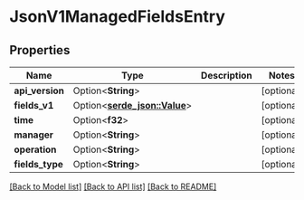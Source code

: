 # JsonV1ManagedFieldsEntry

## Properties

Name | Type | Description | Notes
------------ | ------------- | ------------- | -------------
**api_version** | Option<**String**> |  | [optional]
**fields_v1** | Option<[**serde_json::Value**](.md)> |  | [optional]
**time** | Option<**f32**> |  | [optional]
**manager** | Option<**String**> |  | [optional]
**operation** | Option<**String**> |  | [optional]
**fields_type** | Option<**String**> |  | [optional]

[[Back to Model list]](../README.md#documentation-for-models) [[Back to API list]](../README.md#documentation-for-api-endpoints) [[Back to README]](../README.md)


